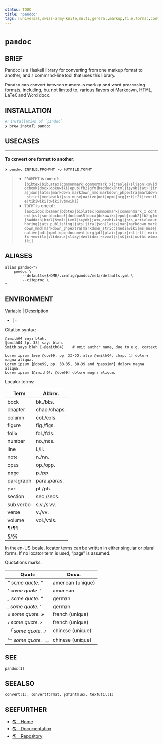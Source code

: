 ```yaml
---
status: TODO
title: "pandoc"
tags: [universal,swiss-army-knife,multi,general,markup,file,format,converter,transformer]
---
```


# `pandoc`

## BRIEF

Pandoc is a Haskell library for converting from one markup format to another, and a command-line tool that uses this library.

Pandoc can convert between numerous markup and word processing formats, including, but not limited to, various flavors of Markdown, HTML, LaTeX and Word docx.

## INSTALLATION


```bash
#ℹ︎ installation of `pandoc`
❯ brew install pandoc
```


## USECASES

----
#### To convert one format to another:

    ❯ pandoc INFILE.FROMFMT -o OUTFILE.TOFMT

>- `FROMFMT` is one of: `[bibtex|biblatex|commonmark|commonmark_x|creole|csljson|csv|docbook|docx|dokuwiki|epub|fb2|gfm|haddock|html|ipynb|jats|jira|json|latex|markdown|markdown_mmd|markdown_phpextra|markdown_strict|mediawiki|man|muse|native|odt|opml|org|rst|t2t|textile|tikiwiki|twiki|vimwiki]`
>- `TOFMT` is one of: `[asciidoc|beamer|bibtex|biblatex|commonmark|commonmark_x|context|csljson|docbook|docbook5|docx|dokuwiki|epub|epub2|fb2|gfm|haddock|html|html4|icml|ipynb|jats_archiving|jats_articleauthoring|jats_publishing|jats|jira|json|latex|man|markdown|markdown_mmd|markdown_phpextra|markdown_strict|mediawiki|ms|muse|native|odt|opml|opendocument|org|pdf|plain|pptx|rst|rtf|texinfo|textile|slideous|slidy|dzslides|revealjs|s5|tei|xwiki|zimwiki]`


## ALIASES

    alias pandoc="\
        pandoc \
            --defaults=$HOME/.config/pandoc/meta/defaults.yml \
            --citeproc \
    "


## ENVIRONMENT

Variable | Description
- | -

Citation syntax:

    @smith04 says blah.
    @smith04 [p. 33] says blah.
    Smith says blah [-@smith04].   # omit author name, due to e.g. context

    Lorem ipsum [see @doe99, pp. 33-35; also @smith04, chap. 1] dolore magna aliqua.
    Lorem ipsum [@doe99, pp. 33-35, 38-39 and *passim*] dolore magna aliqua.
    Lorem ipsum [@smith04; @doe99] dolore magna aliqua.

Locator terms:

| Term      | Abbrv.       |
| --------- | ------------ |
| book      | bk./bks.     |
| chapter   | chap./chaps. |
| column    | col./cols.   |
| figure    | fig./figs.   |
| folio     | fol./fols.   |
| number    | no./nos.     |
| line      | l./ll.       |
| note      | n./nn.       |
| opus      | op./opp.     |
| page      | p./pp.       |
| paragraph | para./paras. |
| part      | pt./pts.     |
| section   | sec./secs.   |
| sub verbo | s.v./s.vv.   |
| verse     | v./vv.       |
| volume    | vol./vols.   |
| ¶/¶¶      |              |
| §/§§      |              |

In the en-US locale, locator terms can be written in either singular or plural forms. If no locator term is used, “page” is assumed.

Quotations marks:

| Quote               | Desc.             |
| ------------------- | ----------------- |
| *“ some quote. ”*   | american (unique) |
| *‘ some quote. ’*   | american          |
| *„ some quote. “*   | german            |
| *‚ some quote. ’*   | german            |
| *« some quote. »*   | french  (unique)  |
| *‹ some quote. ›*   | french  (unique)  |
| *「 some quote. 」*  | chinese  (unique) |
| *﹂ some quote. ﹁*  | chinese  (unique) |

## SEE

    pandoc(1)

## SEEALSO

    convert(1), convertformat, pdf2htmlex, textutil(1)

## SEEFURTHER

- [🌎 Home](https://pandoc.org/)
- [🌎 Documentation](https://pandoc.org/MANUAL.html)
- [🌎 Repository](https://github.com/jgm/pandoc)
